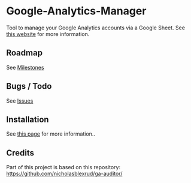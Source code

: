 # Google-Analytics-Manager
Tool to manage your Google Analytics accounts via a Google Sheet.
See [this website](http://rutger.meekers.eu/Google-Analytics-Manager/) for more information.

## Roadmap
See [Milestones](https://github.com/rmeekers/Google-Analytics-Manager/milestones)

## Bugs / Todo
See [Issues](https://github.com/rmeekers/Google-Analytics-Manager/issues/)

## Installation

See [this page](http://rutger.meekers.eu/Google-Analytics-Manager/#installation) for more information..

## Credits
Part of this project is based on this repository: https://github.com/nicholasblexrud/ga-auditor/
